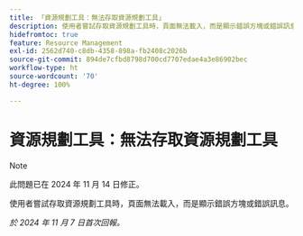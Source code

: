 ```yaml
---
title: 「資源規劃工具：無法存取資源規劃工具」
description: 使用者嘗試存取資源規劃工具時，頁面無法載入，而是顯示錯誤方塊或錯誤訊息。
hidefromtoc: true
feature: Resource Management
exl-id: 2562d740-c8db-4358-898a-fb2408c2026b
source-git-commit: 894de7cfbd8798d700cd7707edae4a3e86902bec
workflow-type: ht
source-wordcount: '70'
ht-degree: 100%

---
```


# 資源規劃工具：無法存取資源規劃工具

>[!NOTE]
>
>此問題已在 2024 年 11 月 14 日修正。

使用者嘗試存取資源規劃工具時，頁面無法載入，而是顯示錯誤方塊或錯誤訊息。

_於 2024 年 11 月 7 日首次回報。_
